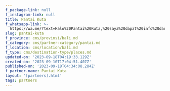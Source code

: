 ```yaml
---
f_package-link: null
f_instagram-link: null
title: Pantai Kuta
f_whatsapp-link: >-
  https://wa.me/?text=Halo%20Pantai%20Kuta,%20saya%20dapat%20info%20dari%20@loocale.id%20dan%20punya%20pertanyaan
slug: pantai-kuta
f_province: cms/provinsi/bali.md
f_category: cms/partner-category/pantai.md
f_location: cms/location/bali.md
f_type: cms/destination-type/places.md
updated-on: '2023-09-18T04:19:33.129Z'
created-on: '2023-09-10T17:04:51.407Z'
published-on: '2023-09-18T04:34:08.284Z'
f_partner-name: Pantai Kuta
layout: '[partners].html'
tags: partners
---
```



